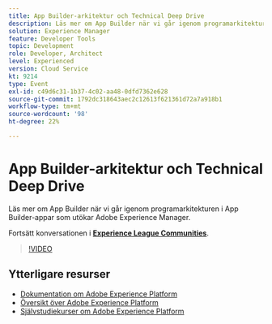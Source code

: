 ```yaml
---
title: App Builder-arkitektur och Technical Deep Drive
description: Läs mer om App Builder när vi går igenom programarkitekturen i App Builder-appar som utökar Adobe Experience Manager.
solution: Experience Manager
feature: Developer Tools
topic: Development
role: Developer, Architect
level: Experienced
version: Cloud Service
kt: 9214
type: Event
exl-id: c49d6c31-1b37-4c02-aa48-0dfd7362e628
source-git-commit: 1792dc318643aec2c12613f621361d72a7a918b1
workflow-type: tm+mt
source-wordcount: '98'
ht-degree: 22%

---
```


# App Builder-arkitektur och Technical Deep Drive

Läs mer om App Builder när vi går igenom programarkitekturen i App Builder-appar som utökar Adobe Experience Manager.

Fortsätt konversationen i **[Experience League Communities](https://adobe.ly/3uragoI)**.

>[!VIDEO](https://video.tv.adobe.com/v/337709/?quality=12&learn=on&hidetitle=true)

## Ytterligare resurser

- [Dokumentation om Adobe Experience Platform](https://experienceleague.adobe.com/docs/experience-platform.html)
- [Översikt över Adobe Experience Platform](https://experienceleague.adobe.com/docs/experience-platform/landing/home.html)
- [Självstudiekurser om Adobe Experience Platform](https://experienceleague.adobe.com/docs/platform-learn/tutorials/overview.html?lang=sv)

